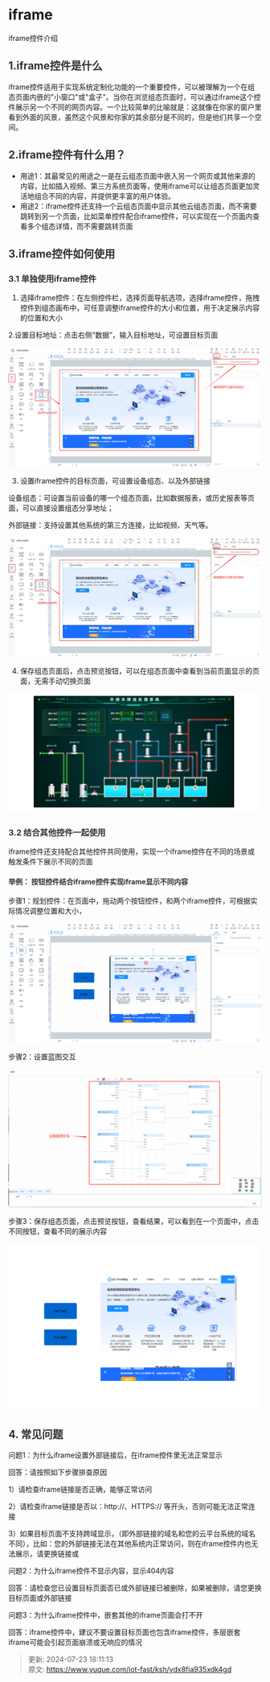 # iframe

iframe控件介绍

## <font style="color:rgb(51, 51, 51);">1.iframe控件是什么</font>
iframe控件适用于实现系统定制化功能的一个重要控件，可以被理解为一个在组态页面内嵌的"小窗口"或"盒子"。当你在浏览组态页面时，可以通过iframe这个控件展示另一个不同的网页内容。一个比较简单的比喻就是：这就像在你家的窗户里看到外面的风景，虽然这个风景和你家的其余部分是不同的，但是他们共享一个空间。

## <font style="color:rgb(51, 51, 51);">2.iframe控件有什么用？</font>
+ 用途1：其最常见的用途之一是在云组态页面中嵌入另一个网页或其他来源的内容，比如插入视频、第三方系统页面等，使用iframe可以让组态页面更加灵活地组合不同的内容，并提供更丰富的用户体验。
+ 用途2：iframe控件还支持一个云组态页面中显示其他云组态页面，而不需要跳转到另一个页面，比如菜单控件配合iframe控件，可以实现在一个页面内查看多个组态详情，而不需要跳转页面

## <font style="color:rgb(51, 51, 51);">3.iframe控件如何使用</font>
### <font style="color:rgb(51, 51, 51);">3.1 单独使用iframe控件</font>
1. 选择iframe控件：在左侧控件栏，选择页面导航选项，选择iframe控件，拖拽控件到组态画布中，可任意调整iframe控件的大小和位置，用于决定展示内容的位置和大小

2.设置目标地址：点击右侧“数据”，输入目标地址，可设置目标页面

![1721726181159-ee741aba-8f0d-45e5-b6e9-1cf455dcaf50.png](./img/ro70RD3mKzQOj3Kf/1721726181159-ee741aba-8f0d-45e5-b6e9-1cf455dcaf50-337403.png)

3. 设置iframe控件的目标页面，可设置设备组态、以及外部链接

设备组态：可设置当前设备的哪一个组态页面，比如数据报表，或历史报表等页面，可以直接设置组态分享地址；

外部链接：支持设置其他系统的第三方连接，比如视频、天气等。

![1721726181159-ee741aba-8f0d-45e5-b6e9-1cf455dcaf50.png](./img/ro70RD3mKzQOj3Kf/1721726181159-ee741aba-8f0d-45e5-b6e9-1cf455dcaf50-725866.webp)

4. 保存组态页面后，点击预览按钮，可以在组态页面中查看到当前页面显示的页面，无需手动切换页面

![1721726896652-b388503d-4e1c-4c34-817d-fa1a0ae73d93.png](./img/ro70RD3mKzQOj3Kf/1721726896652-b388503d-4e1c-4c34-817d-fa1a0ae73d93-690849.png)

### <font style="color:rgb(51, 51, 51);">3.2 结合其他控件一起使用</font>
iframe控件还支持配合其他控件共同使用，实现一个iframe控件在不同的场景或触发条件下展示不同的页面

#### <font style="color:rgb(51, 51, 51);">举例： 按钮控件结合iframe控件实现iframe显示不同内容</font>
步骤1：规划控件：在页面中，拖动两个按钮控件，和两个iframe控件，可根据实际情况调整位置和大小，

![1721728301263-52830a70-f3c7-4b65-941d-ad8002531c8a.png](./img/ro70RD3mKzQOj3Kf/1721728301263-52830a70-f3c7-4b65-941d-ad8002531c8a-387343.png)

步骤2：设置蓝图交互

![1721728584616-36d37133-0e80-4d55-9fca-c66f39736b6a.png](./img/ro70RD3mKzQOj3Kf/1721728584616-36d37133-0e80-4d55-9fca-c66f39736b6a-042090.png)

步骤3：保存组态页面，点击预览按钮，查看结果，可以看到在一个页面中，点击不同按钮，查看不同的展示内容

![1721728650265-8dedd959-48bc-43ec-8b81-9ad862ec49a8.png](./img/ro70RD3mKzQOj3Kf/1721728650265-8dedd959-48bc-43ec-8b81-9ad862ec49a8-909756.png)

## <font style="color:rgb(51, 51, 51);">4. 常见问题</font>
问题1：为什么iframe设置外部链接后，在iframe控件里无法正常显示

回答：请按照如下步骤排查原因

1）请检查iframe链接是否正确，能够正常访问

2）请检查iframe链接是否以：http://、HTTPS:// 等开头，否则可能无法正常连接

3）如果目标页面不支持跨域显示，（即外部链接的域名和您的云平台系统的域名不同），比如：您的外部链接无法在其他系统内正常访问，则在iframe控件内也无法展示，请更换链接或

问题2：为什么iframe控件不显示内容，显示404内容

回答：请检查您已设置目标页面否已或外部链接已被删除，如果被删除，请您更换目标页面或外部链接

问题3：为什么iframe控件中，嵌套其他的iframe页面会打不开

回答：iframe控件中，建议不要设置目标页面也包含iframe控件，多层嵌套iframe可能会引起页面崩溃或无响应的情况

  
 



> 更新: 2024-07-23 18:11:13  
> 原文: <https://www.yuque.com/iot-fast/ksh/ydx8fia935xdk4gd>